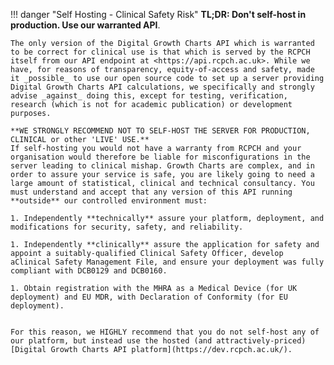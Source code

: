!!! danger "Self Hosting - Clinical Safety Risk"
    **TL;DR: Don't self-host in production. Use our warranted API**.

    The only version of the Digital Growth Charts API which is warranted to be correct for clinical use is that which is served by the RCPCH itself from our API endpoint at <https://api.rcpch.ac.uk>. While we have, for reasons of transparency, equity-of-access and safety, made it _possible_ to use our open source code to set up a server providing Digital Growth Charts API calculations, we specifically and strongly advise _against_ doing this, except for testing, verification, research (which is not for academic publication) or development purposes.
    
    **WE STRONGLY RECOMMEND NOT TO SELF-HOST THE SERVER FOR PRODUCTION, CLINICAL or other 'LIVE' USE.**  
    If self-hosting you would not have a warranty from RCPCH and your organisation would therefore be liable for misconfigurations in the server leading to clinical mishap. Growth Charts are complex, and in order to assure your service is safe, you are likely going to need a large amount of statistical, clinical and technical consultancy. You must understand and accept that any version of this API running **outside** our controlled environment must:
    
    1. Independently **technically** assure your platform, deployment, and modifications for security, safety, and reliability.
    
    1. Independently **clinically** assure the application for safety and appoint a suitably-qualified Clinical Safety Officer, develop aClinical Safety Management File, and ensure your deployment was fully compliant with DCB0129 and DCB0160.
   
    1. Obtain registration with the MHRA as a Medical Device (for UK deployment) and EU MDR, with Declaration of Conformity (for EU deployment).
   

    For this reason, we HIGHLY recommend that you do not self-host any of our platform, but instead use the hosted (and attractively-priced) [Digital Growth Charts API platform](https://dev.rcpch.ac.uk/).